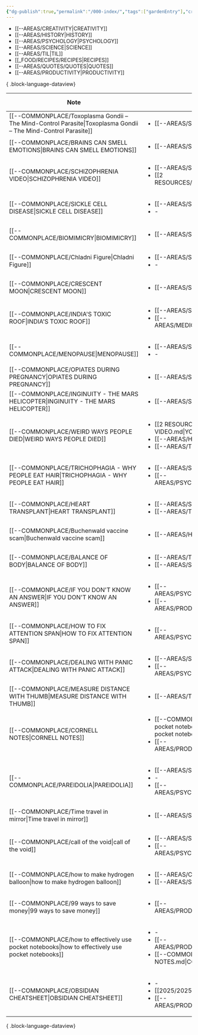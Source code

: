 ```yaml
---
{"dg-publish":true,"permalink":"/000-index/","tags":["gardenEntry"],"created":"2025-02-13T21:50:53.494+08:00"}
---
```



- [[--AREAS/CREATIVITY\|CREATIVITY]]
- [[--AREAS/HISTORY\|HISTORY]]
- [[--AREAS/PSYCHOLOGY\|PSYCHOLOGY]]
- [[--AREAS/SCIENCE\|SCIENCE]]
- [[--AREAS/TIL\|TIL]]
- [[_FOOD/RECIPES/RECIPES\|RECIPES]]
- [[--AREAS/QUOTES/QUOTES\|QUOTES]]
- [[--AREAS/PRODUCTIVITY\|PRODUCTIVITY]]

{ .block-language-dataview}

| Note                                                                                                              | Category                                                                                                                                                                    | Created Date      |
| ----------------------------------------------------------------------------------------------------------------- | --------------------------------------------------------------------------------------------------------------------------------------------------------------------------- | ----------------- |
| [[--COMMONPLACE/Toxoplasma Gondii – The Mind-Control Parasite\|Toxoplasma Gondii – The Mind-Control Parasite]] | <ul><li>[[--AREAS/SCIENCE.md\\|SCIENCE]]</li></ul>                                                                                                                          | April 03, 2025    |
| [[--COMMONPLACE/BRAINS CAN SMELL EMOTIONS\|BRAINS CAN SMELL EMOTIONS]]                                         | <ul><li>[[--AREAS/SCIENCE.md\\|SCIENCE]]</li></ul>                                                                                                                          | April 02, 2025    |
| [[--COMMONPLACE/SCHIZOPHRENIA VIDEO\|SCHIZOPHRENIA VIDEO]]                                                     | <ul><li>[[--AREAS/SCIENCE.md\\|SCIENCE]]</li><li>[[2 RESOURCES/VIDEOS/VIDEOS.md\\|VIDEOS]]</li></ul>                                                                        | March 29, 2025    |
| [[--COMMONPLACE/SICKLE CELL DISEASE\|SICKLE CELL DISEASE]]                                                     | <ul><li>[[--AREAS/SCIENCE.md\\|SCIENCE]]</li><li>\-</li></ul>                                                                                                               | March 26, 2025    |
| [[--COMMONPLACE/BIOMIMICRY\|BIOMIMICRY]]                                                                       | <ul><li>[[--AREAS/SCIENCE.md\\|SCIENCE]]</li></ul>                                                                                                                          | March 25, 2025    |
| [[--COMMONPLACE/Chladni Figure\|Chladni Figure]]                                                               | <ul><li>[[--AREAS/SCIENCE.md\\|SCIENCE]]</li><li>\-</li></ul>                                                                                                               | March 25, 2025    |
| [[--COMMONPLACE/CRESCENT MOON\|CRESCENT MOON]]                                                                 | <ul><li>[[--AREAS/SCIENCE.md\\|SCIENCE]]</li></ul>                                                                                                                          | March 24, 2025    |
| [[--COMMONPLACE/INDIA'S TOXIC ROOF\|INDIA'S TOXIC ROOF]]                                                       | <ul><li>[[--AREAS/SCIENCE.md\\|SCIENCE]]</li><li>[[--AREAS/MEDICINE/MEDICINE.md\\|MEDICINE]]</li></ul>                                                                      | March 24, 2025    |
| [[--COMMONPLACE/MENOPAUSE\|MENOPAUSE]]                                                                         | <ul><li>[[--AREAS/SCIENCE.md\\|SCIENCE]]</li><li>\-</li></ul>                                                                                                               | March 23, 2025    |
| [[--COMMONPLACE/OPIATES DURING PREGNANCY\|OPIATES DURING PREGNANCY]]                                           | <ul><li>[[--AREAS/SCIENCE.md\\|SCIENCE]]</li></ul>                                                                                                                          | March 23, 2025    |
| [[--COMMONPLACE/INGINUITY - THE MARS HELICOPTER\|INGINUITY - THE MARS HELICOPTER]]                             | <ul><li>[[--AREAS/SCIENCE.md\\|SCIENCE]]</li></ul>                                                                                                                          | March 21, 2025    |
| [[--COMMONPLACE/WEIRD WAYS PEOPLE DIED\|WEIRD WAYS PEOPLE DIED]]                                               | <ul><li>[[2 RESOURCES/IDEAS/YOUTUBE VIDEO.md\\|YOUTUBE VIDEO]]</li><li>[[--AREAS/HISTORY.md\\|HISTORY]]</li><li>[[--AREAS/TIL.md\\|TIL]]</li></ul>                          | March 18, 2025    |
| [[--COMMONPLACE/TRICHOPHAGIA - WHY PEOPLE EAT HAIR\|TRICHOPHAGIA - WHY PEOPLE EAT HAIR]]                       | <ul><li>[[--AREAS/SCIENCE.md\\|SCIENCE]]</li><li>[[--AREAS/PSYCHOLOGY.md\\|PSYCHOLOGY]]</li></ul>                                                                           | March 12, 2025    |
| [[--COMMONPLACE/HEART TRANSPLANT\|HEART TRANSPLANT]]                                                           | <ul><li>[[--AREAS/SCIENCE.md\\|SCIENCE]]</li><li>[[--AREAS/TIL.md\\|TIL]]</li></ul>                                                                                         | March 09, 2025    |
| [[--COMMONPLACE/Buchenwald vaccine scam\|Buchenwald vaccine scam]]                                             | <ul><li>[[--AREAS/HISTORY.md\\|HISTORY]]</li></ul>                                                                                                                          | March 09, 2025    |
| [[--COMMONPLACE/BALANCE OF BODY\|BALANCE OF BODY]]                                                             | <ul><li>[[--AREAS/TIL.md\\|TIL]]</li><li>[[--AREAS/SCIENCE.md\\|SCIENCE]]</li></ul>                                                                                         | March 04, 2025    |
| [[--COMMONPLACE/IF YOU DON'T KNOW AN ANSWER\|IF YOU DON'T KNOW AN ANSWER]]                                     | <ul><li>[[--AREAS/PSYCHOLOGY.md\\|PSYCHOLOGY]]</li><li>[[--AREAS/PRODUCTIVITY.md\\|PRODUCTIVITY]]</li></ul>                                                                 | March 04, 2025    |
| [[--COMMONPLACE/HOW TO FIX ATTENTION SPAN\|HOW TO FIX ATTENTION SPAN]]                                         | <ul><li>[[--AREAS/PSYCHOLOGY.md\\|PSYCHOLOGY]]</li></ul>                                                                                                                    | February 25, 2025 |
| [[--COMMONPLACE/DEALING WITH PANIC ATTACK\|DEALING WITH PANIC ATTACK]]                                         | <ul><li>[[--AREAS/SCIENCE.md\\|SCIENCE]]</li><li>[[--AREAS/PSYCHOLOGY.md\\|PSYCHOLOGY]]</li></ul>                                                                           | February 17, 2025 |
| [[--COMMONPLACE/MEASURE DISTANCE WITH THUMB\|MEASURE DISTANCE WITH THUMB]]                                     | <ul><li>[[--AREAS/TIL.md\\|TIL]]</li></ul>                                                                                                                                  | February 16, 2025 |
| [[--COMMONPLACE/CORNELL NOTES\|CORNELL NOTES]]                                                                 | <ul><li>[[--COMMONPLACE/how to effectively use pocket notebooks.md\\|how to effectively use pocket notebooks]]</li><li>[[--AREAS/PRODUCTIVITY.md\\|PRODUCTIVITY]]</li></ul> | February 14, 2025 |
| [[--COMMONPLACE/PAREIDOLIA\|PAREIDOLIA]]                                                                       | <ul><li>[[--AREAS/SCIENCE.md\\|SCIENCE]]</li><li>\-</li><li>[[--AREAS/PSYCHOLOGY.md\\|PSYCHOLOGY]]</li></ul>                                                                | February 14, 2025 |
| [[--COMMONPLACE/Time travel in mirror\|Time travel in mirror]]                                                 | <ul><li>[[--AREAS/SCIENCE.md\\|SCIENCE]]</li></ul>                                                                                                                          | February 14, 2025 |
| [[--COMMONPLACE/call of the void\|call of the void]]                                                           | <ul><li>[[--AREAS/SCIENCE.md\\|SCIENCE]]</li><li>[[--AREAS/PSYCHOLOGY.md\\|PSYCHOLOGY]]</li></ul>                                                                           | February 14, 2025 |
| [[--COMMONPLACE/how to make hydrogen balloon\|how to make hydrogen balloon]]                                   | <ul><li>[[--AREAS/CREATIVITY.md\\|CREATIVITY]]</li><li>[[--AREAS/SCIENCE.md\\|SCIENCE]]</li></ul>                                                                           | February 14, 2025 |
| [[--COMMONPLACE/99 ways to save money\|99 ways to save money]]                                                 | <ul><li>[[--AREAS/PRODUCTIVITY.md\\|PRODUCTIVITY]]</li></ul>                                                                                                                | February 13, 2025 |
| [[--COMMONPLACE/how to effectively use pocket notebooks\|how to effectively use pocket notebooks]]             | <ul><li>\-</li><li>[[--AREAS/PRODUCTIVITY.md\\|PRODUCTIVITY]]</li><li>[[--COMMONPLACE/CORNELL NOTES.md\\|CORNELL NOTES]]</li></ul>                                          | February 13, 2025 |
| [[--COMMONPLACE/OBSIDIAN CHEATSHEET\|OBSIDIAN CHEATSHEET]]                                                     | <ul><li>\-</li><li>[[2025/2025-02-12.md\\|2025-02-12]]</li><li>[[--AREAS/PRODUCTIVITY.md\\|PRODUCTIVITY]]</li></ul>                                                         | February 12, 2025 |

{ .block-language-dataview}


